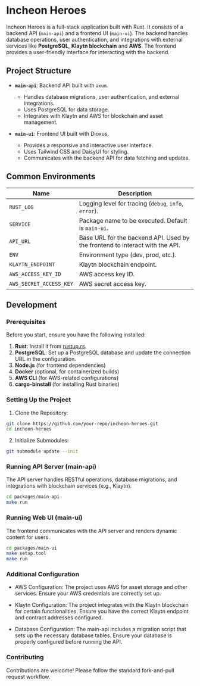 # Incheon Heroes

Incheon Heroes is a full-stack application built with Rust. It consists of a backend API (`main-api`) and a frontend UI (`main-ui`). The backend handles database operations, user authentication, and integrations with external services like **PostgreSQL**, **Klaytn blockchain** and **AWS**. The frontend provides a user-friendly interface for interacting with the backend.

## Project Structure

- **`main-api`**: Backend API built with `axum`.
  - Handles database migrations, user authentication, and external integrations.
  - Uses PostgreSQL for data storage.
  - Integrates with Klaytn and AWS for blockchain and asset management.

- **`main-ui`**: Frontend UI built with Dioxus.
  - Provides a responsive and interactive user interface.
  - Uses Tailwind CSS and DaisyUI for styling.
  - Communicates with the backend API for data fetching and updates.

## Common Environments

| Name                    | Description                                                                 |
|-------------------------|-----------------------------------------------------------------------------|
| `RUST_LOG`              | Logging level for tracing (`debug`, `info`, `error`).                       |
| `SERVICE`               | Package name to be executed. Default is `main-ui`.                          |
| `API_URL`               | Base URL for the backend API. Used by the frontend to interact with the API.|
| `ENV`                   | Environment type (dev, prod, etc.).                                         |
| `KLAYTN_ENDPOINT`       | Klaytn blockchain endpoint.                                                 |
| `AWS_ACCESS_KEY_ID`     | AWS access key ID.                                                          |
| `AWS_SECRET_ACCESS_KEY` | AWS secret access key.                                                      |

## Development

### Prerequisites
Before you start, ensure you have the following installed:

1. **Rust**: Install it from [rustup.rs](https://rustup.rs/).
2. **PostgreSQL**: Set up a PostgreSQL database and update the connection URL in the configuration.
4. **Node.js** (for frontend dependencies)
5. **Docker** (optional, for containerized builds)
6. **AWS CLI** (for AWS-related configurations)
7. **cargo-binstall** (for installing Rust binaries)

### Setting Up the Project
1. Clone the Repository:
```bash 
git clone https://github.com/your-repo/incheon-heroes.git
cd incheon-heroes
```
2. Initialize Submodules:
```bash 
git submodule update --init 
```

### Running API Server (main-api)

The API server handles RESTful operations, database migrations, and integrations with blockchain services (e.g., Klaytn).

```bash
cd packages/main-api
make run
```

### Running Web UI (main-ui)

The frontend communicates with the API server and renders dynamic content for users.

```bash
cd packages/main-ui
make setup.tool
make run
```

### Additional Configuration
- AWS Configuration: The project uses AWS for asset storage and other services. 
  Ensure your AWS credentials are correctly set up.

- Klaytn Configuration: The project integrates with the Klaytn blockchain for certain functionalities. 
  Ensure you have the correct Klaytn endpoint and contract addresses configured.

- Database Configuration: The main-api includes a migration script that sets up the necessary database tables. 
  Ensure your database is properly configured before running the API.

### Contributing

Contributions are welcome! Please follow the standard fork-and-pull request workflow.